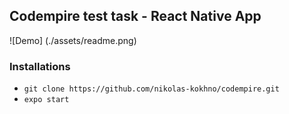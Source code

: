 ## Codempire test task - React Native App

![Demo] (./assets/readme.png)

### Installations
- `git clone https://github.com/nikolas-kokhno/codempire.git`
- `expo start`

